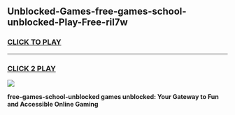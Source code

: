 
## Unblocked-Games-free-games-school-unblocked-Play-Free-ril7w
<h3>
<a href="https://premium76.site?title=free-games-school-unblocked&ref=18A1">CLICK TO PLAY</a></h3>
<hr>

<h3>
<a href="https://premium76.site?title=free-games-school-unblocked&ref=18A1">CLICK 2 PLAY</a>
  
</h3>

<a href="https://premium76.site?title=free-games-school-unblocked&ref=18A1"><img src="https://clearcache.store/games.png"></a>


**free-games-school-unblocked games unblocked: Your Gateway to Fun and Accessible Online Gaming**
